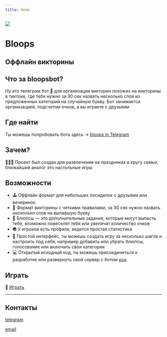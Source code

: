 ```yaml
---
title: Home
---
```


<img
  id="main-image"
  src="https://bloops.fun/images/partywizard.gif">

# Bloops

## Оффлайн викторины

## Что за bloopsbot?
Ну это телеграм бот 🤖 для организации викторин похожих на викторины в тиктоке, где тебе нужно за 
30 сек назвать несколько слов из предложенных категорий на случайную букву. Бот занимается организацией, подсчетом очков, а вы играете с друзьями

## Где найти
Ты можешь попробовать бота здесь -> [bloops in Telegram](https://t.me/bloops_bot)

## Зачем?
🎄🎄🎄 Проект был создан для развлечения на праздниках в кругу семьи, ближайший аналог это настольные игры

## Возможности
* 🕹️ Оффлайн формат для небольших посиделок с друзьями или вечеринок
* 🎲 Формат викторины с четкими правилами, за 30 сек нужно назвать несколько слов на выпавшую букву
* 💎 Блюпсы — это дополнительные задания, которые могут выпасть тебе, возможно повеселят тебя или увеличат количество очков
* 👽 У игроков есть профили, ведется простая статистика
* 👨 Простой интерфейс, ты можешь создать игру за несколько шагов и настроить под себя, например добавить или убрать блюпсы, голосование или включить свои категории
* 💻 Открытый исходный код, ты можешь присоединиться к разработке или развернуть свой сервер с ботом [код](https://github.com/robotomize/bloopsbot)

## Играть
🚀 [Играть](https://t.me/bloops_bot)

---

## Контакты
[telegram](https://t.me/robotomize)

[email](mailto:robotomize@gmail.com)